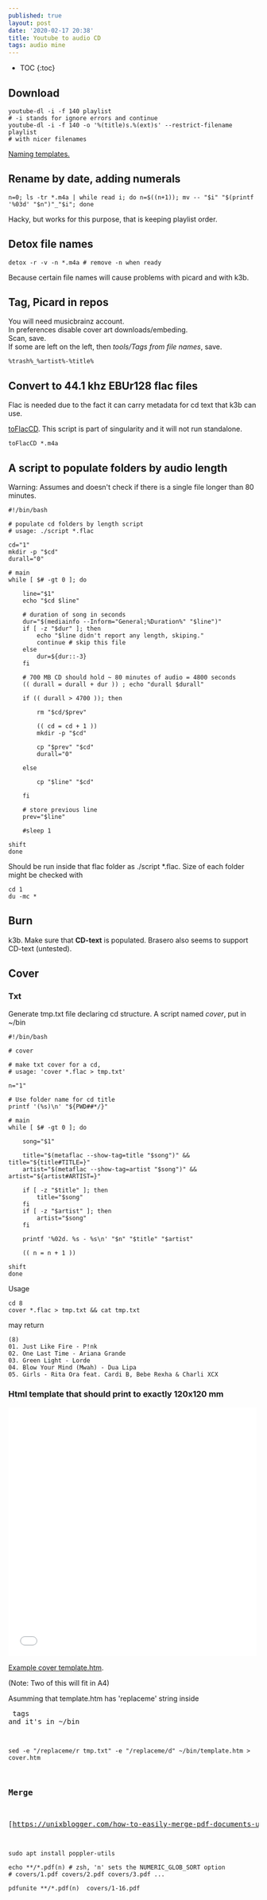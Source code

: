 ```yaml
---
published: true
layout: post
date: '2020-02-17 20:38'
title: Youtube to audio CD
tags: audio mine 
---
```

* TOC
{:toc}

## Download

    youtube-dl -i -f 140 playlist
    # -i stands for ignore errors and continue
    youtube-dl -i -f 140 -o '%(title)s.%(ext)s' --restrict-filename playlist
    # with nicer filenames

[Naming templates.](https://github.com/ytdl-org/youtube-dl/blob/master/README.md#output-template)
    
## Rename by date, adding numerals

    n=0; ls -tr *.m4a | while read i; do n=$((n+1)); mv -- "$i" "$(printf '%03d' "$n")"_"$i"; done
    
Hacky, but works for this purpose, that is keeping playlist order.

## Detox file names

    detox -r -v -n *.m4a # remove -n when ready
    
Because certain file names will cause problems with picard and with k3b.

## Tag, Picard in repos

You will need musicbrainz account.  
In preferences disable cover art downloads/embeding.  
Scan, save.  
If some are left on the left, then *tools/Tags from file names*, save.

    %trash%_%artist%-%title%

## Convert to 44.1 khz EBUr128 flac files

Flac is needed due to the fact it can carry metadata for cd text that k3b can use.

[toFlacCD](https://raw.githubusercontent.com/brontosaurusrex/singularity/master/bin/toFlacCD). This script is part of singularity and it will not run standalone.

    toFlacCD *.m4a
    
## A script to populate folders by audio length

Warning: Assumes and doesn't check if there is a single file longer than 80 minutes.

    #!/bin/bash

    # populate cd folders by length script
    # usage: ./script *.flac

    cd="1"
    mkdir -p "$cd"
    durall="0"

    # main
    while [ $# -gt 0 ]; do

        line="$1"
        echo "$cd $line"
        
        # duration of song in seconds
        dur="$(mediainfo --Inform="General;%Duration%" "$line")"
        if [ -z "$dur" ]; then
            echo "$line didn't report any length, skiping."
            continue # skip this file
        else
            dur=${dur::-3}
        fi
        
        # 700 MB CD should hold ~ 80 minutes of audio = 4800 seconds
        (( durall = durall + dur )) ; echo "durall $durall"
        
        if (( durall > 4700 )); then
        
            rm "$cd/$prev"
        
            (( cd = cd + 1 ))
            mkdir -p "$cd"
            
            cp "$prev" "$cd"
            durall="0"
            
        else
            
            cp "$line" "$cd"
            
        fi
        
        # store previous line
        prev="$line"
        
        #sleep 1
        
    shift
    done

Should be run inside that flac folder as ./script *.flac. Size of each folder might be checked with

    cd 1
    du -mc *

## Burn

k3b. Make sure that **CD-text** is populated. Brasero also seems to support CD-text (untested).

## Cover

### Txt

Generate tmp.txt file declaring cd structure. A script named *cover*, put in ~/bin

    #!/bin/bash

    # cover

    # make txt cover for a cd, 
    # usage: 'cover *.flac > tmp.txt'

    n="1"

    # Use folder name for cd title
    printf '(%s)\n' "${PWD##*/}"

    # main
    while [ $# -gt 0 ]; do

        song="$1"

        title="$(metaflac --show-tag=title "$song")" && title="${title#TITLE=}"
        artist="$(metaflac --show-tag=artist "$song")" && artist="${artist#ARTIST=}"

        if [ -z "$title" ]; then
            title="$song"
        fi
        if [ -z "$artist" ]; then
            artist="$song"
        fi
        
        printf '%02d. %s - %s\n' "$n" "$title" "$artist"
               
        (( n = n + 1 ))

    shift
    done
    
Usage

    cd 8
    cover *.flac > tmp.txt && cat tmp.txt

may return

    (8)
    01. Just Like Fire - P!nk
    02. One Last Time - Ariana Grande
    03. Green Light - Lorde
    04. Blow Your Mind (Mwah) - Dua Lipa
    05. Girls - Rita Ora feat. Cardi B, Bebe Rexha & Charli XCX
    
### Html template that should print to exactly 120x120 mm

<iframe src="/cover.htm" style="border:0; width:500px; height:500px;"></iframe>

[Example cover template.htm](/cover.htm). 

(Note: Two of this will fit in A4)

Asumming that template.htm has 'replaceme' string inside <pre> tags and it's in ~/bin

    sed -e "/replaceme/r tmp.txt" -e "/replaceme/d" ~/bin/template.htm > cover.htm
    
### Merge

[https://unixblogger.com/how-to-easily-merge-pdf-documents-under-linux/](https://unixblogger.com/how-to-easily-merge-pdf-documents-under-linux/)

    sudo apt install poppler-utils
    
    echo **/*.pdf(n) # zsh, 'n' sets the NUMERIC_GLOB_SORT option
    # covers/1.pdf covers/2.pdf covers/3.pdf ...
    
    pdfunite **/*.pdf(n)  covers/1-16.pdf
